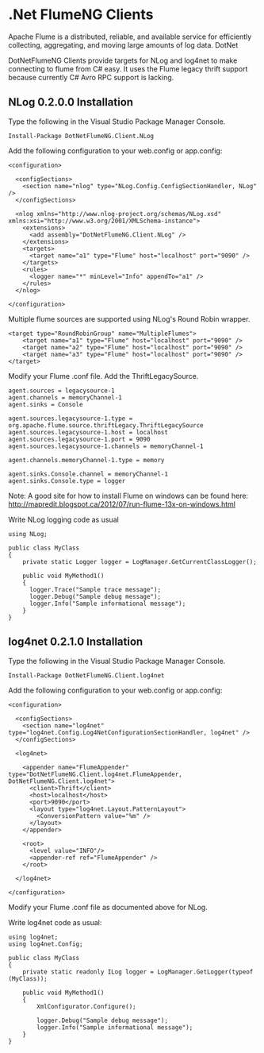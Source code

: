 # .Net FlumeNG Clients

Apache Flume is a distributed, reliable, and available service for efficiently collecting, aggregating, and moving large amounts of log data. DotNet

DotNetFlumeNG Clients provide targets for NLog and log4net to make connecting to flume from C# easy. It uses the Flume legacy thrift support because currently C# Avro RPC support is lacking.

## NLog 0.2.0.0 Installation

Type the following in the Visual Studio Package Manager Console.  

```
Install-Package DotNetFlumeNG.Client.NLog
```

Add the following configuration to your web.config or app.config:

```
<configuration>
  
  <configSections>
    <section name="nlog" type="NLog.Config.ConfigSectionHandler, NLog" />
  </configSections>

  <nlog xmlns="http://www.nlog-project.org/schemas/NLog.xsd" xmlns:xsi="http://www.w3.org/2001/XMLSchema-instance">
    <extensions>
      <add assembly="DotNetFlumeNG.Client.NLog" />
    </extensions>
    <targets>
      <target name="a1" type="Flume" host="localhost" port="9090" />
    </targets>
    <rules>
      <logger name="*" minLevel="Info" appendTo="a1" />
    </rules>
  </nlog>

</configuration>
```

Multiple flume sources are supported using NLog's Round Robin wrapper.
```
<target type="RoundRobinGroup" name="MultipleFlumes">
    <target name="a1" type="Flume" host="localhost" port="9090" />
    <target name="a2" type="Flume" host="localhost" port="9090" />
    <target name="a3" type="Flume" host="localhost" port="9090" />
</target>
```

Modify your Flume .conf file. Add the ThriftLegacySource.  

```
agent.sources = legacysource-1
agent.channels = memoryChannel-1
agent.sinks = Console

agent.sources.legacysource-1.type = org.apache.flume.source.thriftLegacy.ThriftLegacySource
agent.sources.legacysource-1.host = localhost
agent.sources.legacysource-1.port = 9090
agent.sources.legacysource-1.channels = memoryChannel-1

agent.channels.memoryChannel-1.type = memory

agent.sinks.Console.channel = memoryChannel-1
agent.sinks.Console.type = logger
```
Note: A good site for how to install Flume on windows can be found here: 
http://mapredit.blogspot.ca/2012/07/run-flume-13x-on-windows.html  

Write NLog logging code as usual  

```
using NLog;
 
public class MyClass
{
	private static Logger logger = LogManager.GetCurrentClassLogger();
 
	public void MyMethod1()
	{
      logger.Trace("Sample trace message");
      logger.Debug("Sample debug message");
      logger.Info("Sample informational message");
	}
}
```

## log4net 0.2.1.0 Installation

Type the following in the Visual Studio Package Manager Console.  

```
Install-Package DotNetFlumeNG.Client.log4net
```

Add the following configuration to your web.config or app.config:

```
<configuration>

  <configSections>
    <section name="log4net" type="log4net.Config.Log4NetConfigurationSectionHandler, log4net" />
  </configSections>
    
  <log4net>
    
    <appender name="FlumeAppender" type="DotNetFlumeNG.Client.log4net.FlumeAppender, DotNetFlumeNG.Client.log4net">
      <client>Thrift</client>
      <host>localhost</host>
      <port>9090</port>
      <layout type="log4net.Layout.PatternLayout">
        <ConversionPattern value="%m" />
      </layout>
    </appender>
    
    <root>
      <level value="INFO"/>
      <appender-ref ref="FlumeAppender" />
    </root>
  
  </log4net>

</configuration>
```

Modify your Flume .conf file as documented above for NLog.

Write log4net code as usual:

```
using log4net;
using log4net.Config;
 
public class MyClass
{
	private static readonly ILog logger = LogManager.GetLogger(typeof (MyClass));
 
	public void MyMethod1()
	{
        XmlConfigurator.Configure();

        logger.Debug("Sample debug message");
        logger.Info("Sample informational message");
	}
}
```